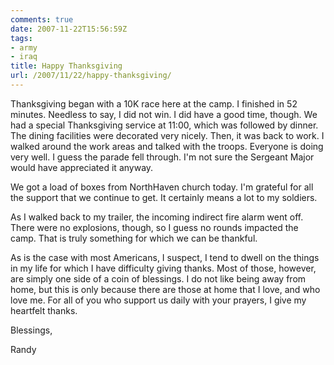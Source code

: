```yaml
---
comments: true
date: 2007-11-22T15:56:59Z
tags:
- army
- iraq
title: Happy Thanksgiving
url: /2007/11/22/happy-thanksgiving/
---
```


<p>Thanksgiving began with a 10K race here at the camp. I finished in 52 minutes. Needless to say, I did not win. I did have a good time, though. We had a special Thanksgiving service at 11:00, which was followed by dinner. The dining facilities were decorated very nicely. Then, it was back to work. I walked around the work areas and talked with the troops. Everyone is doing very well. I guess the parade fell through. I'm not sure the Sergeant Major would have appreciated it anyway.</p>
<p>We got a load of boxes from NorthHaven church today. I'm grateful for all the support that we continue to get. It certainly means a lot to my soldiers.</p>
<p>As I walked back to my trailer, the incoming indirect fire alarm went off. There were no explosions, though, so I guess no rounds impacted the camp. That is truly something for which we can be thankful.</p>
<p>As is the case with most Americans, I suspect, I tend to dwell on the things in my life for which I have difficulty giving thanks. Most of those, however, are simply one side of a coin of blessings. I do not like being away from home, but this is only because there are those at home that I love, and who love me. For all of you who support us daily with your prayers, I give my heartfelt thanks.</p>
<p>Blessings,</p>
<p>Randy</p>
